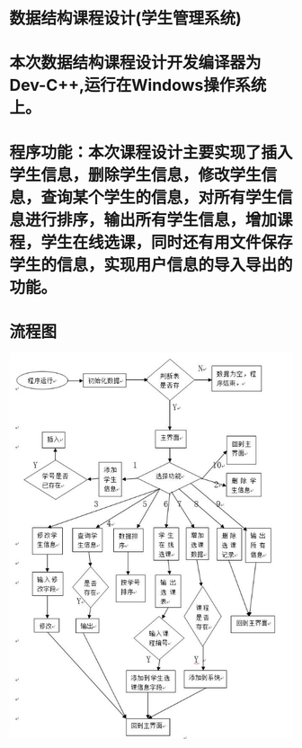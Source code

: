 # 数据结构课程设计(学生管理系统)
# 本次数据结构课程设计开发编译器为Dev-C++,运行在Windows操作系统上。
# 程序功能：本次课程设计主要实现了插入学生信息，删除学生信息，修改学生信息，查询某个学生的信息，对所有学生信息进行排序，输出所有学生信息，增加课程，学生在线选课，同时还有用文件保存学生的信息，实现用户信息的导入导出的功能。
# 流程图
![image](image/1.jpg)